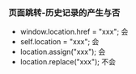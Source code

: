 ### 页面跳转-历史记录的产生与否

+ window.location.href = "xxx";  会
+ self.location = "xxx";   会
+ location.assign("xxx");  会
+ location.replace("xxx");   不会